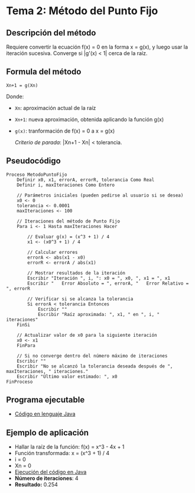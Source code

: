 # Tema 2: Método del Punto Fijo

## Descripción del método

Requiere convertir la ecuación f(x) = 0 en la forma x = g(x), y luego usar la iteración sucesiva. Converge si
|g'(x) < 1| cerca de la raíz.

## Formula del método
    Xn+1 = g(Xn)

Donde:
- `Xn`: aproximación actual de la raíz
- `Xn+1`: nueva aproximación, obtenida aplicando la función g(x)
- `g(x)`: tranformación de f(x) = 0 a x = g(x)

    *Criterio de parada*: |Xn+1 - Xn| < tolerancia.

## Pseudocódigo

    Proceso MetodoPuntoFijo
        Definir x0, x1, errorA, errorR, tolerancia Como Real
        Definir i, maxIteraciones Como Entero
        
        // Parámetros iniciales (pueden pedirse al usuario si se desea)
        x0 <- 0
        tolerancia <- 0.0001
        maxIteraciones <- 100
        
        // Iteraciones del método de Punto Fijo
        Para i <- 1 Hasta maxIteraciones Hacer
            
            // Evaluar g(x) = (x^3 + 1) / 4
            x1 <- (x0^3 + 1) / 4
            
            // Calcular errores
            errorA <- abs(x1 - x0)
            errorR <- errorA / abs(x1)
            
            // Mostrar resultados de la iteración
            Escribir "Iteración ", i, ": x0 = ", x0, ", x1 = ", x1
            Escribir "   Error Absoluto = ", errorA, "   Error Relativo = ", errorR
            
            // Verificar si se alcanza la tolerancia
            Si errorA < tolerancia Entonces
                Escribir ""
                Escribir "Raíz aproximada: ", x1, " en ", i, " iteraciones"
        FinSi

        // Actualizar valor de x0 para la siguiente iteración
        x0 <- x1
        FinPara

        // Si no converge dentro del número máximo de iteraciones
        Escribir ""
        Escribir "No se alcanzó la tolerancia deseada después de ", maxIteraciones, " iteraciones."
        Escribir "Último valor estimado: ", x0
    FinProceso

## Programa ejecutable
- [Código en lenguaje Java](./src/PuntoFijo.java)

## Ejemplo de aplicación
- Hallar la raíz de la función: f(x) = x^3 - 4x + 1
- Función transformada: x = (x^3 + 1) / 4
- i = 0
- Xn = 0
- [Ejecución del código en Java](./src/Ejecucion.png)
- **Número de iteraciones**: 4
- **Resultado:** 0.254
